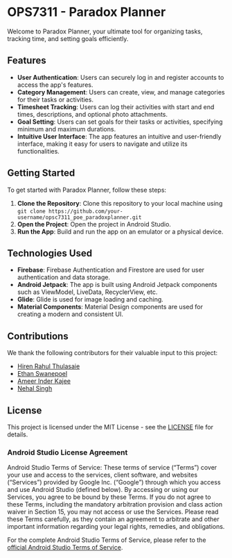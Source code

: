 # OPS7311 - Paradox Planner

Welcome to Paradox Planner, your ultimate tool for organizing tasks, tracking time, and setting goals efficiently.

## Features

- **User Authentication**: Users can securely log in and register accounts to access the app's features.
- **Category Management**: Users can create, view, and manage categories for their tasks or activities.
- **Timesheet Tracking**: Users can log their activities with start and end times, descriptions, and optional photo attachments.
- **Goal Setting**: Users can set goals for their tasks or activities, specifying minimum and maximum durations.
- **Intuitive User Interface**: The app features an intuitive and user-friendly interface, making it easy for users to navigate and utilize its functionalities.

## Getting Started

To get started with Paradox Planner, follow these steps:

1. **Clone the Repository**: Clone this repository to your local machine using `git clone https://github.com/your-username/opsc7311_poe_paradoxplanner.git`
2. **Open the Project**: Open the project in Android Studio.
3. **Run the App**: Build and run the app on an emulator or a physical device.

## Technologies Used

- **Firebase**: Firebase Authentication and Firestore are used for user authentication and data storage.
- **Android Jetpack**: The app is built using Android Jetpack components such as ViewModel, LiveData, RecyclerView, etc.
- **Glide**: Glide is used for image loading and caching.
- **Material Components**: Material Design components are used for creating a modern and consistent UI.

## Contributions

We thank the following contributors for their valuable input to this project:

- [Hiren Rahul Thulasaie](https://github.com/Hirenr12)
- [Ethan Swanepoel](https://github.com/Ethan-Swanepoel)
- [Ameer Inder Kajee](https://github.com/AI-Kajee)
- [Nehal Singh](https://github.com/st10184628)



## License

This project is licensed under the MIT License - see the [LICENSE](LICENSE) file for details.

### Android Studio License Agreement

Android Studio Terms of Service: These terms of service (“Terms”) cover your use and access to the services, client software, and websites (“Services”) provided by Google Inc. (“Google”) through which you access and use Android Studio (defined below). By accessing or using our Services, you agree to be bound by these Terms. If you do not agree to these Terms, including the mandatory arbitration provision and class action waiver in Section 15, you may not access or use the Services. Please read these Terms carefully, as they contain an agreement to arbitrate and other important information regarding your legal rights, remedies, and obligations.

For the complete Android Studio Terms of Service, please refer to the [official Android Studio Terms of Service](https://developer.android.com/studio/terms).
